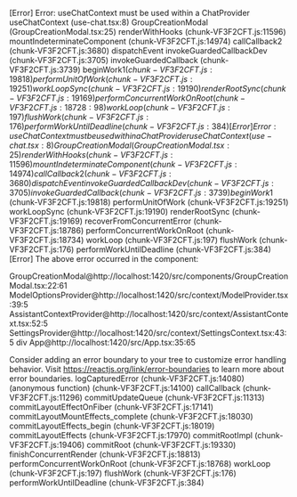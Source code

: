 [Error] Error: useChatContext must be used within a ChatProvider
	useChatContext (use-chat.tsx:8)
	GroupCreationModal (GroupCreationModal.tsx:25)
	renderWithHooks (chunk-VF3F2CFT.js:11596)
	mountIndeterminateComponent (chunk-VF3F2CFT.js:14974)
	callCallback2 (chunk-VF3F2CFT.js:3680)
	dispatchEvent
	invokeGuardedCallbackDev (chunk-VF3F2CFT.js:3705)
	invokeGuardedCallback (chunk-VF3F2CFT.js:3739)
	beginWork$1 (chunk-VF3F2CFT.js:19818)
	performUnitOfWork (chunk-VF3F2CFT.js:19251)
	workLoopSync (chunk-VF3F2CFT.js:19190)
	renderRootSync (chunk-VF3F2CFT.js:19169)
	performConcurrentWorkOnRoot (chunk-VF3F2CFT.js:18728:98)
	workLoop (chunk-VF3F2CFT.js:197)
	flushWork (chunk-VF3F2CFT.js:176)
	performWorkUntilDeadline (chunk-VF3F2CFT.js:384)
[Error] Error: useChatContext must be used within a ChatProvider
	useChatContext (use-chat.tsx:8)
	GroupCreationModal (GroupCreationModal.tsx:25)
	renderWithHooks (chunk-VF3F2CFT.js:11596)
	mountIndeterminateComponent (chunk-VF3F2CFT.js:14974)
	callCallback2 (chunk-VF3F2CFT.js:3680)
	dispatchEvent
	invokeGuardedCallbackDev (chunk-VF3F2CFT.js:3705)
	invokeGuardedCallback (chunk-VF3F2CFT.js:3739)
	beginWork$1 (chunk-VF3F2CFT.js:19818)
	performUnitOfWork (chunk-VF3F2CFT.js:19251)
	workLoopSync (chunk-VF3F2CFT.js:19190)
	renderRootSync (chunk-VF3F2CFT.js:19169)
	recoverFromConcurrentError (chunk-VF3F2CFT.js:18786)
	performConcurrentWorkOnRoot (chunk-VF3F2CFT.js:18734)
	workLoop (chunk-VF3F2CFT.js:197)
	flushWork (chunk-VF3F2CFT.js:176)
	performWorkUntilDeadline (chunk-VF3F2CFT.js:384)
[Error] The above error occurred in the <GroupCreationModal> component:

GroupCreationModal@http://localhost:1420/src/components/GroupCreationModal.tsx:22:61
ModelOptionsProvider@http://localhost:1420/src/context/ModelProvider.tsx:39:5
AssistantContextProvider@http://localhost:1420/src/context/AssistantContext.tsx:52:5
SettingsProvider@http://localhost:1420/src/context/SettingsContext.tsx:43:5
div
App@http://localhost:1420/src/App.tsx:35:65

Consider adding an error boundary to your tree to customize error handling behavior.
Visit https://reactjs.org/link/error-boundaries to learn more about error boundaries.
	logCapturedError (chunk-VF3F2CFT.js:14080)
	(anonymous function) (chunk-VF3F2CFT.js:14100)
	callCallback (chunk-VF3F2CFT.js:11296)
	commitUpdateQueue (chunk-VF3F2CFT.js:11313)
	commitLayoutEffectOnFiber (chunk-VF3F2CFT.js:17141)
	commitLayoutMountEffects_complete (chunk-VF3F2CFT.js:18030)
	commitLayoutEffects_begin (chunk-VF3F2CFT.js:18019)
	commitLayoutEffects (chunk-VF3F2CFT.js:17970)
	commitRootImpl (chunk-VF3F2CFT.js:19406)
	commitRoot (chunk-VF3F2CFT.js:19330)
	finishConcurrentRender (chunk-VF3F2CFT.js:18813)
	performConcurrentWorkOnRoot (chunk-VF3F2CFT.js:18768)
	workLoop (chunk-VF3F2CFT.js:197)
	flushWork (chunk-VF3F2CFT.js:176)
	performWorkUntilDeadline (chunk-VF3F2CFT.js:384)